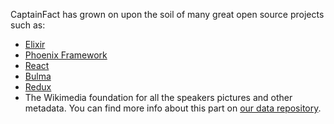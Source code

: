 CaptainFact has grown on upon the soil of many great open source projects such as:

- [Elixir](https://elixir-lang.org)
- [Phoenix Framework](https://github.com/phoenixframework/phoenix)
- [React](https://facebook.github.io/react/)
- [Bulma](http://bulma.io/)
- [Redux](http://redux.js.org/)
- The Wikimedia foundation for all the speakers pictures and other metadata. You can find more
  info about this part on [our data repository](https://github.com/CaptainFact/captain-fact-data).
